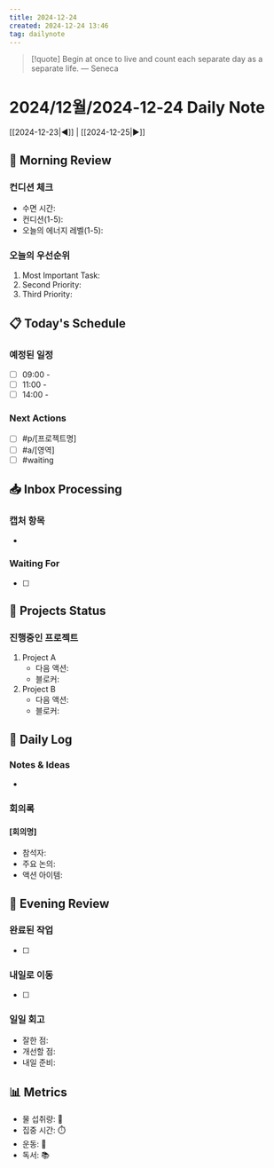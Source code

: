 ```yaml
---
title: 2024-12-24
created: 2024-12-24 13:46
tag: dailynote
---
```

> [!quote] Begin at once to live and count each separate day as a separate life.
> — Seneca

# 2024/12월/2024-12-24 Daily Note

 [[2024-12-23|◀]] | [[2024-12-25|▶]]

## 🌅 Morning Review
### 컨디션 체크
- 수면 시간: 
- 컨디션(1-5): 
- 오늘의 에너지 레벨(1-5): 

### 오늘의 우선순위
1. Most Important Task:
2. Second Priority:
3. Third Priority:

## 📋 Today's Schedule
### 예정된 일정
- [ ] 09:00 - 
- [ ] 11:00 - 
- [ ] 14:00 - 

### Next Actions
- [ ] #p/[프로젝트명] 
- [ ] #a/[영역] 
- [ ] #waiting 

## 📥 Inbox Processing
### 캡처 항목
- 

### Waiting For
- [ ] 

## 🎯 Projects Status
### 진행중인 프로젝트
1. Project A
   - 다음 액션:
   - 블로커:
2. Project B
   - 다음 액션:
   - 블로커:

## 📝 Daily Log
### Notes & Ideas
- 

### 회의록
#### [회의명]
- 참석자:
- 주요 논의:
- 액션 아이템:

## 🌙 Evening Review
### 완료된 작업
- [ ] 

### 내일로 이동
- [ ] 

### 일일 회고
- 잘한 점:
- 개선할 점:
- 내일 준비:

## 📊 Metrics
- 물 섭취량: 🚰
- 집중 시간: ⏱️
- 운동: 💪
- 독서: 📚
